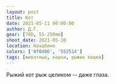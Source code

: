 ```yaml
---
layout: post
title: Кот
date: 2021-05-11 00:00:00
author: Д.Г.
gear: [70D, 55-250mm]
shoot_date: 2021-05-10
location: Нахабино
colors: ['0f0d06', '552514']
tags: [животные, кошки, рыжие кошки]
---
```

Рыжий кот рыж целиком -- даже глаза.
